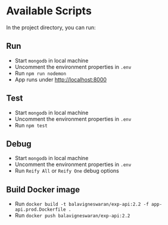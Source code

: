 # Available Scripts

In the project directory, you can run:

## Run

- Start `mongodb` in local machine
- Uncomment the environment properties in `.env`
- Run `npm run nodemon`
- App runs under [http://localhost:8000](http://localhost:8000)

## Test

- Start `mongodb` in local machine
- Uncomment the environment properties in `.env`
- Run `npm test`

## Debug

- Start `mongodb` in local machine
- Uncomment the environment properties in `.env`
- Run `Reify All` or `Reify One` debug options

## Build Docker image

- Run `docker build -t balavigneswaran/exp-api:2.2 -f app-api.prod.Dockerfile .`
- Run `docker push balavigneswaran/exp-api:2.2`
